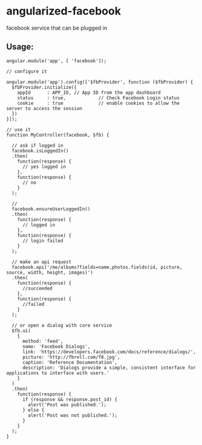 angularized-facebook
====================

facebook service that can be plugged in

Usage: 
-----

    angular.module('app', [ 'facebook']);

    // configure it
    
    angular.module('app').config(['$fbProvider', function ($fbProvider) {
      $fbProvider.initialize({
        appId      : APP_ID, // App ID from the app dashboard
        status     : true,            // Check Facebook Login status
        cookie     : true             // enable cookies to allow the server to access the session
      })
    }]);
    
    // use it
    function MyController(facebook, $fb) {
      
      // ask if logged in
      facebook.isLoggedIn()
      .then(
        function(response) {
          // yes logged in
        },
        function(response) {
          // no 
        }
      );
      
      //
      facebook.ensureUserLoggedIn()
      .then(
        function(response) {
          // logged in
        },
        function(response) {
          // login failed
        }
      );
      
      // make an api request
      facebook.api('/me/albums?fields=name,photos.fields(id, picture, source, width, height, images)')
      .then(
        function(response) {
          //succeeded
        },
        function(response) {
          //failed
        }
      );
      
      // or open a dialog with core service
      $fb.ui(
      	{
          method: 'feed',
      	  name: 'Facebook Dialogs',
      	  link: 'https://developers.facebook.com/docs/reference/dialogs/',
      	  picture: 'http://fbrell.com/f8.jpg',
      	  caption: 'Reference Documentation',
      	  description: 'Dialogs provide a simple, consistent interface for applications to interface with users.'
      	}
      )
      .then(
        function(response) {
          if (response && response.post_id) {
            alert('Post was published.');
          } else {
            alert('Post was not published.');
          }
        }
      );
    }

